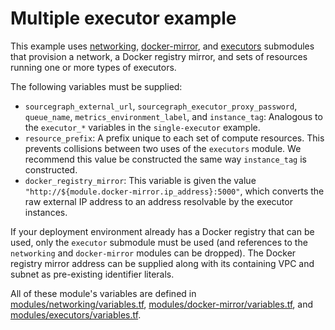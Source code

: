 # Multiple executor example

This example uses [networking](https://registry.terraform.io/modules/sourcegraph/executors/aws/5.2.0/submodules/networking), [docker-mirror](https://registry.terraform.io/modules/sourcegraph/executors/aws/5.2.0/submodules/docker-mirror), and [executors](https://registry.terraform.io/modules/sourcegraph/executors/aws/5.2.0/submodules/executors) submodules that provision a network, a Docker registry mirror, and sets of resources running one or more types of executors.

The following variables must be supplied:

- `sourcegraph_external_url`, `sourcegraph_executor_proxy_password`, `queue_name`, `metrics_environment_label`, and `instance_tag`: Analogous to the `executor_*` variables in the `single-executor` example.
- `resource_prefix`: A prefix unique to each set of compute resources. This prevents collisions between two uses of the `executors` module. We recommend this value be constructed the same way `instance_tag` is constructed.
- `docker_registry_mirror`: This variable is given the value `"http://${module.docker-mirror.ip_address}:5000"`, which converts the raw external IP address to an address resolvable by the executor instances.

If your deployment environment already has a Docker registry that can be used, only the `executor` submodule must be used (and references to the `networking` and `docker-mirror` modules can be dropped). The Docker registry mirror address can be supplied along with its containing VPC and subnet as pre-existing identifier literals.

All of these module's variables are defined in [modules/networking/variables.tf](https://github.com/sourcegraph/terraform-aws-executors/blob/v5.2.0/modules/networking/variables.tf), [modules/docker-mirror/variables.tf](https://github.com/sourcegraph/terraform-aws-executors/blob/v5.2.0/modules/docker-mirror/variables.tf), and [modules/executors/variables.tf](https://github.com/sourcegraph/terraform-aws-executors/blob/v5.2.0/modules/executors/variables.tf).
